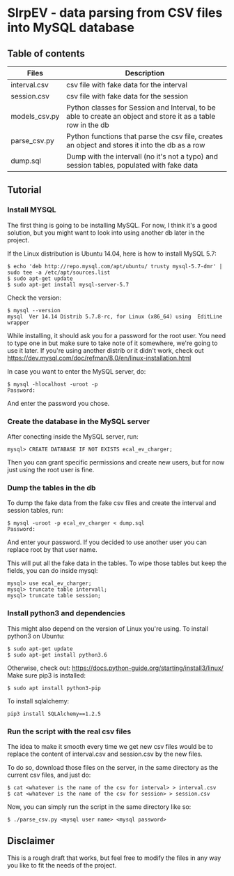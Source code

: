 # SlrpEV - data parsing from CSV files into MySQL database

## Table of contents
Files | Description
----- | -----------
interval.csv | csv file with fake data for the interval
session.csv | csv file with fake data for the session
models_csv.py | Python classes for Session and Interval, to be able to create an object and store it as a table row in the db
parse_csv.py | Python functions that parse the csv file, creates an object and stores it into the db as a row
dump.sql | Dump with the intervall (no it's not a typo) and session tables, populated with fake data

## Tutorial

### Install MYSQL
The first thing is going to be installing MySQL. For now, I think it's a good solution, but you might want to look into using another db later in the project.

If the Linux distribution is Ubuntu 14.04, here is how to install MySQL 5.7:
```
$ echo 'deb http://repo.mysql.com/apt/ubuntu/ trusty mysql-5.7-dmr' | sudo tee -a /etc/apt/sources.list
$ sudo apt-get update
$ sudo apt-get install mysql-server-5.7
```
Check the version:
```
$ mysql --version
mysql  Ver 14.14 Distrib 5.7.8-rc, for Linux (x86_64) using  EditLine wrapper
```

While installing, it should ask you for a password for the root user. You need to type one in but make sure to take note of it somewhere, we're going to use it later.
If you're using another distrib or it didn't work, check out https://dev.mysql.com/doc/refman/8.0/en/linux-installation.html

In case you want to enter the MySQL server, do:
```
$ mysql -hlocalhost -uroot -p
Password: 
```
And enter the password you chose.

### Create the database in the MySQL server
After conecting inside the MySQL server, run:
```
mysql> CREATE DATABASE IF NOT EXISTS ecal_ev_charger;
```
Then you can grant specific permissions and create new users, but for now just using the root user is fine.

### Dump the tables in the db
To dump the fake data from the fake csv files and create the interval and session tables, run:
```
$ mysql -uroot -p ecal_ev_charger < dump.sql
Password:
```
And enter your password. If you decided to use another user you can replace root by that user name.

This will put all the fake data in the tables. To wipe those tables but keep the fields, you can do inside mysql:
```
mysql> use ecal_ev_charger;
mysql> truncate table intervall;
mysql> truncate table session;
```

### Install python3 and dependencies
This might also depend on the version of Linux you're using.
To install python3 on Ubuntu:
```
$ sudo apt-get update
$ sudo apt-get install python3.6
```
Otherwise, check out: https://docs.python-guide.org/starting/install3/linux/
Make sure pip3 is installed:
```
$ sudo apt install python3-pip
```

To install sqlalchemy:
```
pip3 install SQLAlchemy==1.2.5
```

### Run the script with the real csv files
The idea to make it smooth every time we get new csv files would be to replace the content of interval.csv and session.csv by the new files.

To do so, download those files on the server, in the same directory as the current csv files, and just do:
```
$ cat <whatever is the name of the csv for interval> > interval.csv
$ cat <whatever is the name of the csv for session> > session.csv
```

Now, you can simply run the script in the same directory like so:
```
$ ./parse_csv.py <mysql user name> <mysql password>
```

## Disclaimer
This is a rough draft that works, but feel free to modify the files in any way you like to fit the needs of the project.

